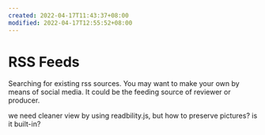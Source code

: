 ```yaml
---
created: 2022-04-17T11:43:37+08:00
modified: 2022-04-17T12:55:52+08:00
---
```


# RSS Feeds

Searching for existing rss sources. You may want to make your own by means of social media. It could be the feeding source of reviewer or producer.

we need cleaner view by using readbility.js, but how to preserve pictures? is it built-in?
